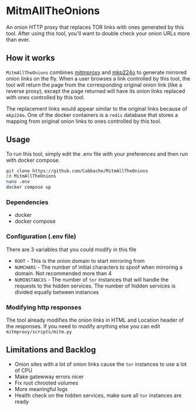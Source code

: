 # MitmAllTheOnions
An onion HTTP proxy that replaces TOR links with ones generated by this tool. After using this tool, you'll want to double check your onion URLs more than ever.


## How it works
`MitmAllTheOnions` combines [mitmproxy](https://github.com/mitmproxy/mitmproxy) and [mkp224o](https://github.com/cathugger/mkp224o) to generate mirrored onion links on the fly. When a user browses a link controlled by this tool, the tool will return the page from the corresponding original onion link (like a reverse proxy), except the page returned will have its onion links replaced with ones controlled by this tool.

The replacement links would appear similar to the original links because of `mkp224o`. One of the docker containers is a `redis` database that stores a mapping from original onion links to ones controlled by this tool.


## Usage

To run this tool, simply edit the .env file with your preferences and then run with docker compose.

```bash
git clone https://github.com/Cabbache/MitmAllTheOnions
cd MitmAllTheOnions
nano .env
docker compose up
```

### Dependencies
* docker
* docker compose

### Configuration (.env file)
There are 3 variables that you could modify in this file
* `ROOT` - This is the onion domain to start mirroring from
* `NUMCHARS` - The number of initial characters to spoof when mirroring a domain. Not recommended more than 4
* `NUMINSTANCES` - The number of `tor` instances that will handle the requests to the hidden services. The number of hidden services is divided equally between instances

### Modifying http responses
The tool already modifies the onion links in HTML and Location header of the responses. If you need to modify anything else you can edit `mitmproxy/scripts/mitm.py`


## Limitations and Backlog
* Onion sites with a lot of onion links cause the `tor` instances to use a lot of CPU
* Make gatewway errors nicer
* Fix root chrooted volumes
* More meaningful logs
* Health check on the hidden services, make sure all `tor` instances are ready
